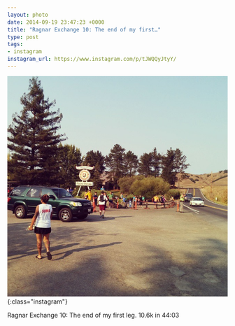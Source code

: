 ```yaml
---
layout: photo
date: 2014-09-19 23:47:23 +0000
title: "Ragnar Exchange 10: The end of my first…"
type: post
tags:
- instagram
instagram_url: https://www.instagram.com/p/tJWQQyJtyY/
---
```


![Instagram - tJWQQyJtyY](/img/tJWQQyJtyY.jpg){:class="instagram"}

Ragnar Exchange 10: The end of my first leg. 10.6k in 44:03
